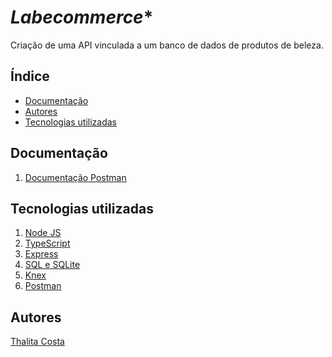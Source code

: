 # *Labecommerce**


Criação de uma API vinculada a um banco de dados de produtos de beleza. 


## **Índice**

- <a href="#documentacao">Documentação</a>
- <a href="#Autores">Autores</a>
- <a href="#tecnologias">Tecnologias utilizadas</a>


## **Documentação**

1. [Documentação Postman]()


## **Tecnologias utilizadas**

1. [Node JS](https://nodejs.org/en)
2. [TypeScript](https://www.typescriptlang.org/)
3. [Express](https://expressjs.com/pt-br/)
4. [SQL e SQLite](https://www.microsoft.com/pt-br/sql-server/sql-server-downloads)
5. [Knex](https://knexjs.org/)
6. [Postman](https://www.postman.com/)

## **Autores**
[Thalita Costa](https://github.com/thalitalopesc)